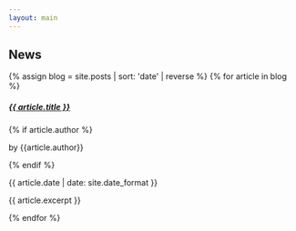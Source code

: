 ```yaml
---
layout: main
---
```


<script>
  //# sourceURL=index.js

$(document).ready(function() {
	$(".grid-news").hide();
	$("#main-grid").show();

});

function filter(tag) {
	$("#main-grid").hide();
	$(".grid-news").hide();
	$("#" +tag).show();

}

function initial() {
	$(".grid-news").hide();
	$("#main-grid").show();
}

$(function() {
  setNavigation("News")
})

</script>

<h2 class="section-header">News</h2>

<div class="grid-news" id="main-grid">
	{% assign blog = site.posts | sort: 'date' | reverse %}
	{% for article in blog %}
			<div class="card-body">
	  <a href="{{ site.baseurl }}{{ article.url }}" class="read-more"><h5 class="post-title">{{ article.title }}</h5></a>
	  {% if article.author %}<p class="card-author">by {{article.author}}</p>{% endif %}
	  <p class="card-time">{{ article.date | date: site.date_format }}</p>
	  <p class="card-text">{{ article.excerpt }}</p>
			</div>
	{% endfor %}
</div>

